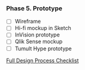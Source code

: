 ### Phase 5. Prototype

- [ ] Wireframe
- [ ] Hi-fi mockup in Sketch
- [ ] InVision prototype 
- [ ] Qlik Sense mockup
- [ ] Tumult Hype prototype

[Full Design Process Checklist](https://github.com/axisgroup/design-process/blob/master/Design%20Process%20Checklist.md)
